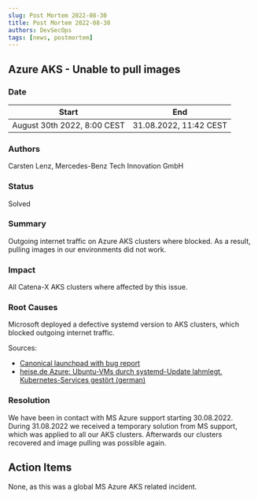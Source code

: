 ```yaml
---
slug: Post Mortem 2022-08-30
title: Post Mortem 2022-08-30
authors: DevSecOps
tags: [news, postmortem]
---
```


## Azure AKS - Unable to pull images

### Date

| Start                       | End                    |
|-----------------------------|------------------------|
| August 30th 2022, 8:00 CEST | 31.08.2022, 11:42 CEST |

### Authors

Carsten Lenz, Mercedes-Benz Tech Innovation GmbH

### Status

Solved

### Summary

Outgoing internet traffic on Azure AKS clusters where blocked. As a result, pulling images in our environments did not
work.

### Impact

All Catena-X AKS clusters where affected by this issue.

### Root Causes

Microsoft deployed a defective systemd version to AKS clusters, which blocked outgoing internet traffic.

Sources:

- [Canonical launchpad with bug report](https://bugs.launchpad.net/ubuntu/+source/systemd/+bug/1988119)
- [heise.de Azure: Ubuntu-VMs durch systemd-Update lahmlegt, Kubernetes-Services gestört (german)](https://www.heise.de/news/Azure-Ubuntu-VMs-durch-systemd-Update-lahmlegt-Kubernetes-Services-gestoert-7249521.html)

### Resolution

We have been in contact with MS Azure support starting 30.08.2022. During 31.08.2022 we received a temporary solution
from MS support, which was applied to all our AKS clusters. Afterwards our clusters recovered and image pulling was
possible again.

## Action Items

None, as this was a global MS Azure AKS related incident.
